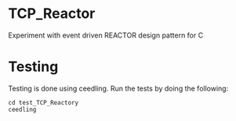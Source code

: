 # TCP_Reactor
Experiment with event driven REACTOR design pattern for C

# Testing
Testing is done using ceedling. Run the tests by doing the following:
```
cd test_TCP_Reactory
ceedling
```